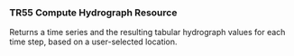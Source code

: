 ### TR55 Compute Hydrograph Resource
Returns a time series and the resulting tabular hydrograph values for each time step, based on a user-selected location.